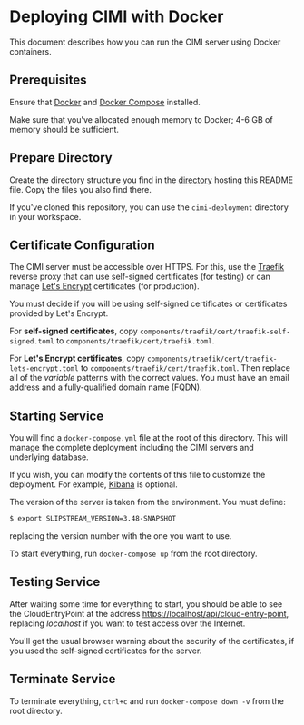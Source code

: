 # Deploying CIMI with Docker

This document describes how you can run the CIMI server using Docker
containers.

## Prerequisites

Ensure that [Docker](https://www.docker.com/) and [Docker
Compose](https://docs.docker.com/compose/) installed.

Make sure that you've allocated enough memory to Docker; 4-6 GB of
memory should be sufficient.

## Prepare Directory

Create the directory structure you find in the [directory](https://github.com/slipstream/SlipStreamServer/tree/master/cimi-deployment) hosting
this README file.  Copy the files you also find there.

If you've cloned this repository, you can use the `cimi-deployment`
directory in your workspace.

## Certificate Configuration

The CIMI server must be accessible over HTTPS. For this, use the
[Traefik](https://traefik.io/) reverse proxy that can use self-signed
certificates (for testing) or can manage [Let's
Encrypt](https://letsencrypt.org/) certificates (for production).

You must decide if you will be using self-signed certificates or
certificates provided by Let's Encrypt.

For **self-signed certificates**, copy
`components/traefik/cert/traefik-self-signed.toml` to
`components/traefik/cert/traefik.toml`.

For **Let's Encrypt certificates**, copy
`components/traefik/cert/traefik-lets-encrypt.toml` to
`components/traefik/cert/traefik.toml`.  Then replace all of the
*$variable$* patterns with the correct values.  You must have an email
address and a fully-qualified domain name (FQDN).

## Starting Service

You will find a `docker-compose.yml` file at the root of this
directory.  This will manage the complete deployment including the
CIMI servers and underlying database.

If you wish, you can modify the contents of this file to customize the
deployment.  For example,
[Kibana](https://www.elastic.co/products/kibana) is optional.

The version of the server is taken from the environment.  You must
define:

```sh
$ export SLIPSTREAM_VERSION=3.48-SNAPSHOT
```

replacing the version number with the one you want to use.

To start everything, run `docker-compose up` from the root directory.

## Testing Service

After waiting some time for everything to start, you should be able to
see the CloudEntryPoint at the address
[https://localhost/api/cloud-entry-point](https://localhost/api/cloud-entry-point),
replacing *localhost* if you want to test access over the Internet.

You'll get the usual browser warning about the security of the
certificates, if you used the self-signed certificates for the server.

## Terminate Service

To terminate everything, `ctrl+c` and run `docker-compose down -v` from the root
directory.
